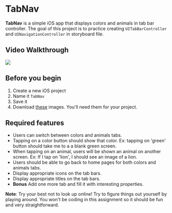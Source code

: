 # TabNav
**TabNav** is a simple iOS app that displays colors and animals in tab bar controller. The goal of this project is to practice creating `UITabBarController` and `UINavigationController` in storyboard file.

## Video Walkthrough
<img src='https://i.imgur.com/T9Kf2VW.gif' width='' />

## Before you begin

1. Create a new iOS project
2. Name it `TabNav`
3. Save it
4. Download [these](/TabNav) images. You'll need them for your project.

## Required features

* Users can switch between colors and animals tabs.
* Tapping on a color button should show that color. Ex: tapping on 'green' button should take me to a a blank green screen.
* When tapping on an animal, users will be shown an animal on another screen. Ex: If I tap on 'lion', I should see an image of a lion.
* Users should be able to go back to home pages for both colors and animals tabs.
* Display appropriate icons on the tab bars.
* Display appropriate titles on the tab bars.
* **Bonus** Add one more tab and fill it with interesting properties.

**Note**: Try your best not to look up online! Try to figure things out yourself by playing around. You won't be coding in this assignment so it should be fun and very straightforward.
